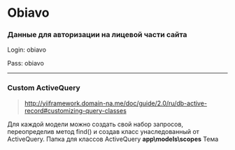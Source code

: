 # Obiavo

### Данные для авторизации на лицевой части сайта

Login: obiavo

Pass: obiavo

---

### Custom ActiveQuery

> http://yiiframework.domain-na.me/doc/guide/2.0/ru/db-active-record#customizing-query-classes

Для каждой модели можно создать свой набор запросов, переопределив метод find() и создав класс унаследованный от ActiveQuery.
Папка для классов ActiveQuery **app\models\scopes**
Тема


